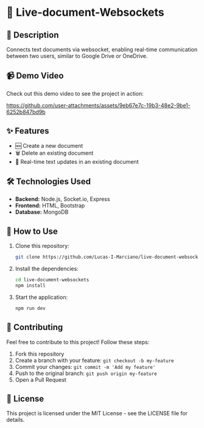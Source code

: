 # 📄 Live-document-Websockets

## 📝 Description

Connects text documents via websocket, enabling real-time communication between two users, similar to Google Drive or OneDrive.

## 📹 Demo Video

Check out this demo video to see the project in action:

https://github.com/user-attachments/assets/9eb67e7c-19b3-48e2-9be1-6252b847bd9b



## ✨ Features

- 🆕 Create a new document
- 🗑️ Delete an existing document
- 🔄 Real-time text updates in an existing document

## 🛠️ Technologies Used

- **Backend:** Node.js, Socket.io, Express
- **Frontend:** HTML, Bootstrap
- **Database:** MongoDB

## 🚀 How to Use

1. Clone this repository:

   ```bash
   git clone https://github.com/Lucas-I-Marciano/live-document-websockets.git
   ```

1. Install the dependencies:

   ```bash
   cd live-document-websockets
   npm install
   ```

1. Start the application:

   ```bash
   npm run dev
   ```

## 🤝 Contributing

Feel free to contribute to this project! Follow these steps:

1. Fork this repository
2. Create a branch with your feature: `git checkout -b my-feature`
3. Commit your changes: `git commit -m 'Add my feature'`
4. Push to the original branch: `git push origin my-feature`
5. Open a Pull Request

## 📄 License

This project is licensed under the MIT License - see the LICENSE file for details.
